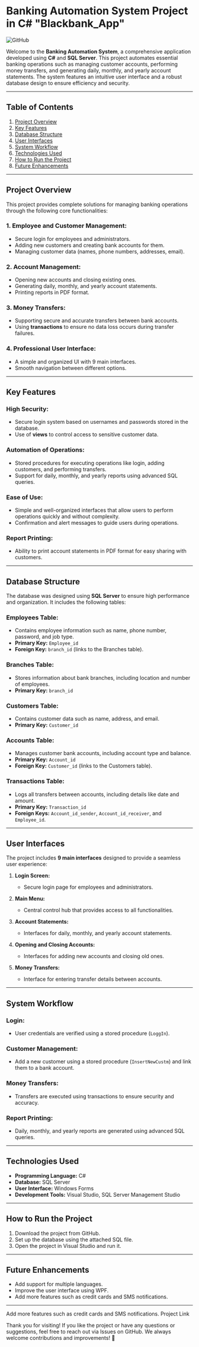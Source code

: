# Banking Automation System Project in C# "Blackbank_App"

![GitHub](https://img.shields.io/badge/GitHub-Repository-blue)

Welcome to the **Banking Automation System**, a comprehensive application developed using **C#** and **SQL Server**. This project automates essential banking operations such as managing customer accounts, performing money transfers, and generating daily, monthly, and yearly account statements. The system features an intuitive user interface and a robust database design to ensure efficiency and security.

---

## Table of Contents

1. [Project Overview](#project-overview)
2. [Key Features](#key-features)
3. [Database Structure](#database-structure)
4. [User Interfaces](#user-interfaces)
5. [System Workflow](#system-workflow)
6. [Technologies Used](#technologies-used)
7. [How to Run the Project](#how-to-run-the-project)
8. [Future Enhancements](#future-enhancements)

---

## Project Overview

This project provides complete solutions for managing banking operations through the following core functionalities:

### 1. Employee and Customer Management:
- Secure login for employees and administrators.
- Adding new customers and creating bank accounts for them.
- Managing customer data (names, phone numbers, addresses, email).

### 2. Account Management:
- Opening new accounts and closing existing ones.
- Generating daily, monthly, and yearly account statements.
- Printing reports in PDF format.

### 3. Money Transfers:
- Supporting secure and accurate transfers between bank accounts.
- Using **transactions** to ensure no data loss occurs during transfer failures.

### 4. Professional User Interface:
- A simple and organized UI with 9 main interfaces.
- Smooth navigation between different options.

---

## Key Features

### High Security:
- Secure login system based on usernames and passwords stored in the database.
- Use of **views** to control access to sensitive customer data.

### Automation of Operations:
- Stored procedures for executing operations like login, adding customers, and performing transfers.
- Support for daily, monthly, and yearly reports using advanced SQL queries.

### Ease of Use:
- Simple and well-organized interfaces that allow users to perform operations quickly and without complexity.
- Confirmation and alert messages to guide users during operations.

### Report Printing:
- Ability to print account statements in PDF format for easy sharing with customers.

---

## Database Structure

The database was designed using **SQL Server** to ensure high performance and organization. It includes the following tables:

### Employees Table:
- Contains employee information such as name, phone number, password, and job type.
- **Primary Key:** `Employee_id`
- **Foreign Key:** `branch_id` (links to the Branches table).

### Branches Table:
- Stores information about bank branches, including location and number of employees.
- **Primary Key:** `branch_id`

### Customers Table:
- Contains customer data such as name, address, and email.
- **Primary Key:** `Customer_id`

### Accounts Table:
- Manages customer bank accounts, including account type and balance.
- **Primary Key:** `Account_id`
- **Foreign Key:** `Customer_id` (links to the Customers table).

### Transactions Table:
- Logs all transfers between accounts, including details like date and amount.
- **Primary Key:** `Transaction_id`
- **Foreign Keys:** `Account_id_sender`, `Account_id_receiver`, and `Employee_id`.

---

## User Interfaces

The project includes **9 main interfaces** designed to provide a seamless user experience:

1. **Login Screen:**
   - Secure login page for employees and administrators.

2. **Main Menu:**
   - Central control hub that provides access to all functionalities.

3. **Account Statements:**
   - Interfaces for daily, monthly, and yearly account statements.

4. **Opening and Closing Accounts:**
   - Interfaces for adding new accounts and closing old ones.

5. **Money Transfers:**
   - Interface for entering transfer details between accounts.

---

## System Workflow

### Login:
- User credentials are verified using a stored procedure (`LoggIn`).

### Customer Management:
- Add a new customer using a stored procedure (`InsertNewCustm`) and link them to a bank account.

### Money Transfers:
- Transfers are executed using transactions to ensure security and accuracy.

### Report Printing:
- Daily, monthly, and yearly reports are generated using advanced SQL queries.

---

## Technologies Used

- **Programming Language:** C#
- **Database:** SQL Server
- **User Interface:** Windows Forms
- **Development Tools:** Visual Studio, SQL Server Management Studio

---

## How to Run the Project

1. Download the project from GitHub.
2. Set up the database using the attached SQL file.
3. Open the project in Visual Studio and run it.

---

## Future Enhancements

- Add support for multiple languages.
- Improve the user interface using WPF.
- Add more features such as credit cards and SMS notifications.

---
Add more features such as credit cards and SMS notifications.
Project Link


Thank you for visiting!
If you like the project or have any questions or suggestions, feel free to reach out via Issues on GitHub. We always welcome contributions and improvements! 🚀
